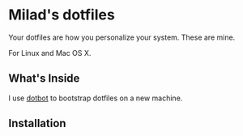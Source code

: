 # Milad's dotfiles

Your dotfiles are how you personalize your system. These are mine.

For Linux and Mac OS X.

## What's Inside
I use [dotbot](https://github.com/anishathalye/dotbot/) to bootstrap dotfiles on a new machine. 


## Installation
